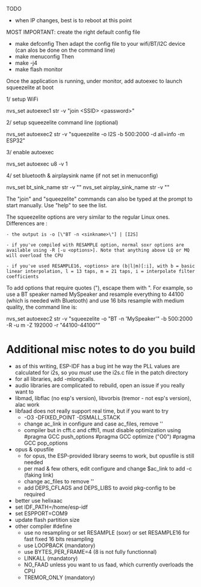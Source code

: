 TODO
- when IP changes, best is to reboot at this point

MOST IMPORTANT: create the right default config file
- make defconfig
Then adapt the config file to your wifi/BT/I2C device (can alos be done on the command line)
- make menuconfig
Then 
- make -j4
- make flash monitor

Once the application is running, under monitor, add autoexec to launch squeezelite at boot

1/ setup WiFi

nvs_set autoexec1 str -v "join \<SSID\> \<password\>"

2/ setup squeezelite command line (optional)

nvs_set autoexec2 str -v "squeezelite -o I2S -b 500:2000 -d all=info -m ESP32"

3/ enable autoexec

nvs_set autoexec u8 -v 1		

4/ set bluetooth & airplaysink name (if not set in menuconfig)

nvs_set bt_sink_name str -v "<name>"
nvs_set airplay_sink_name str -v "<name>"

The "join" and "squeezelite" commands can also be typed at the prompt to start manually. Use "help" to see the list.

The squeezelite options are very similar to the regular Linux ones. Differences are :

	- the output is -o [\"BT -n <sinkname>\"] | [I2S]
	
	- if you've compiled with RESAMPLE option, normal soxr options are available using -R [-u <options>]. Note that anything above LQ or MQ will overload the CPU
	
	- if you've used RESAMPLE16, <options> are (b|l|m)[:i], with b = basic linear interpolation, l = 13 taps, m = 21 taps, i = interpolate filter coefficients
	
To add options that require quotes ("), escape them with \". For example, so use a BT speaker named MySpeaker and resample everything to 44100 (which is needed with Bluetooth) and use 16 bits resample with medium quality, the command line is:

nvs_set autoexec2 str -v "squeezelite -o \"BT -n 'MySpeaker'\" -b 500:2000 -R -u m -Z 192000 -r \"44100-44100\""

# Additional misc notes to do you build
- as of this writing, ESP-IDF has a bug int he way the PLL values are calculated for i2s, so you *must* use the i2s.c file in the patch directory
- for all libraries, add -mlongcalls. 
- audio libraries are complicated to rebuild, open an issue if you really want to
- libmad, libflac (no esp's version), libvorbis (tremor - not esp's version), alac work
- libfaad does not really support real time, but if you want to try
	- -O3 -DFIXED_POINT -DSMALL_STACK
	- change ac_link in configure and case ac_files, remove ''
	- compiler but in cfft.c and cffti1, must disable optimization using 
			#pragma GCC push_options
			#pragma GCC optimize ("O0")
			#pragma GCC pop_options
- opus & opusfile 
	- for opus, the ESP-provided library seems to work, but opusfile is still needed
	- per mad & few others, edit configure and change $ac_link to add -c (faking link)
	- change ac_files to remove ''
	- add DEPS_CFLAGS and DEPS_LIBS to avoid pkg-config to be required
- better use helixaac			
- set IDF_PATH=/home/esp-idf
- set ESPPORT=COM9
- update flash partition size
- other compiler #define 
	- use no resampling or set RESAMPLE (soxr) or set RESAMPLE16 for fast fixed 16 bits resampling
	- use LOOPBACK (mandatory)
	- use BYTES_PER_FRAME=4 (8 is not fully functionnal)
	- LINKALL (mandatory)
	- NO_FAAD unless you want to us faad, which currently overloads the CPU
	- TREMOR_ONLY (mandatory)
	
